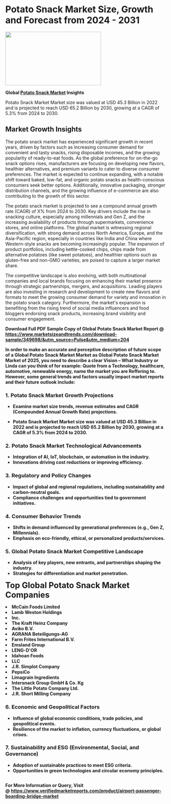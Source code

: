 <H1>Potato Snack Market Size, Growth and Forecast from 2024 - 2031</H1><img class="aligncenter size-medium wp-image-584254" src="https://thirdeyenews.in/wp-content/uploads/2024/09/Global-Market-Research-300x168.jpeg" alt="" width="300" height="168" /><p><strong>Global&nbsp;<a href="https://www.marketsizeandtrends.com/download-sample/349698/&amp;utm_source=Pulse&amp;utm_medium=204">Potato Snack Market</a> Insights</strong></p><p>Potato Snack Market Market size was valued at USD 45.3 Billion in 2022 and is projected to reach USD 65.2 Billion by 2030, growing at a CAGR of 5.3% from 2024 to 2030.</p><p><h2>Market Growth Insights</h2> <p>The potato snack market has experienced significant growth in recent years, driven by factors such as increasing consumer demand for convenient and tasty snacks, rising disposable incomes, and the growing popularity of ready-to-eat foods. As the global preference for on-the-go snack options rises, manufacturers are focusing on developing new flavors, healthier alternatives, and premium variants to cater to diverse consumer preferences. The market is expected to continue expanding, with a notable shift toward baked, low-fat, and organic potato snacks as health-conscious consumers seek better options. Additionally, innovative packaging, stronger distribution channels, and the growing influence of e-commerce are also contributing to the growth of this sector.</p> <p><strong></strong></p> <p>The potato snack market is projected to see a compound annual growth rate (CAGR) of X% from 2024 to 2030. Key drivers include the rise in snacking culture, especially among millennials and Gen Z, and the increasing availability of products through supermarkets, convenience stores, and online platforms. The global market is witnessing regional diversification, with strong demand across North America, Europe, and the Asia-Pacific region, especially in countries like India and China where Western-style snacks are becoming increasingly popular. The expansion of product portfolios, including kettle-cooked chips, chips made from alternative potatoes (like sweet potatoes), and healthier options such as gluten-free and non-GMO varieties, are poised to capture a larger market share.</p> <p>The competitive landscape is also evolving, with both multinational companies and local brands focusing on enhancing their market presence through strategic partnerships, mergers, and acquisitions. Leading players are also investing in research and development to create new flavors and formats to meet the growing consumer demand for variety and innovation in the potato snack category. Furthermore, the market's expansion is benefiting from the rising trend of social media influencers and food bloggers endorsing snack products, increasing brand visibility and consumer engagement.</p> <p><strong></p><p><span class=""><strong>Download Full PDF Sample Copy of Global Potato Snack Market Report</strong> @ <a href="https://www.marketsizeandtrends.com/download-sample/349698/&amp;utm_source=Pulse&amp;utm_medium=204" target="_blank">https://www.marketsizeandtrends.com/download-sample/349698/&amp;utm_source=Pulse&amp;utm_medium=204</a></span></p><p>In order to make an accurate and perceptive description of future scope of a Global&nbsp;Potato Snack Market Market as Global&nbsp;Potato Snack Market Market of 2025, you need to describe a clear Vision &ndash; What Industry or Linda can you think of for example: Quote from a Technology, healthcare, automotive, renewable energy, name the market you are Reffering to. However, some general trends and factors usually impact market reports and their future outlook include:</p><h3>1.&nbsp;<strong>Potato Snack Market Growth Projections</strong></h3><ul><li>Examine market size trends, revenue estimates and CAGR (Compounded Annual Growth Rate) projections.</li><li><p>Potato Snack Market Market size was valued at USD 45.3 Billion in 2022 and is projected to reach USD 65.2 Billion by 2030, growing at a CAGR of 5.3% from 2024 to 2030.</p></li></ul><h3>2.&nbsp;<strong>Potato Snack Market Technological Advancements</strong></h3><ul><li>Integration of AI, IoT, blockchain, or automation in the industry.</li><li>Innovations driving cost reductions or improving efficiency.</li></ul><h3>3.&nbsp;<strong>Regulatory and Policy Changes</strong></h3><ul><li>Impact of global and regional regulations, including sustainability and carbon-neutral goals.</li><li>Compliance challenges and opportunities tied to government initiatives.</li></ul><h3>4.&nbsp;<strong>Consumer Behavior Trends</strong></h3><ul><li>Shifts in demand influenced by generational preferences (e.g., Gen Z, Millennials).</li><li>Emphasis on eco-friendly, ethical, or personalized products/services.</li></ul><h3>5.&nbsp;<strong>Global Potato Snack Market Competitive Landscape</strong></h3><ul><li>Analysis of key players, new entrants, and partnerships shaping the industry.</li><li>Strategies for differentiation and market penetration.</li></ul><p data-pm-slice="1 1 []"><span style="color: inherit; font-family: inherit; font-size: 25px;">Top Global Potato Snack Market Companies</span></p><div class="" data-test-id=""><p><li>McCain Foods Limited</li><li> Lamb Weston Holdings</li><li> Inc.</li><li> The Kraft Heinz Company</li><li> Aviko B.V.</li><li> AGRANA Beteiligungs-AG</li><li> Farm Frites International B.V.</li><li> Emsland Group</li><li> LENG-D'OR</li><li> Idahoan Foods</li><li> LLC</li><li> J.R. Simplot Company</li><li> PepsiCo</li><li> Limagrain Ingredients</li><li> Intersnack Group GmbH & Co. Kg</li><li> The Little Potato Company Ltd.</li><li> J.R. Short Milling Company</li></p></div><h3>6.&nbsp;<strong>Economic and Geopolitical Factors</strong></h3><ul><li>Influence of global economic conditions, trade policies, and geopolitical events.</li><li>Resilience of the market to inflation, currency fluctuations, or global crises.</li></ul><h3>7.&nbsp;<strong>Sustainability and ESG (Environmental, Social, and Governance)</strong></h3><ul><li>Adoption of sustainable practices to meet ESG criteria.</li><li>Opportunities in green technologies and circular economy principles.</li></ul><h2><strong style="font-size: 14px;">For More Information or Query, Visit @&nbsp;</strong><a style="background-color: #ffffff; font-size: 14px;" href="https://www.marketsizeandtrends.com/report/potato-snack-market/" target="_blank">https://www.verifiedmarketreports.com/product/airport-passenger-boarding-bridge-market</a></h2>
